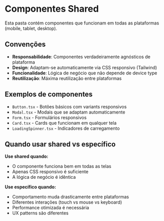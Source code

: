 # Componentes Shared

Esta pasta contém componentes que funcionam em todas as plataformas (mobile, tablet, desktop).

## Convenções

- **Responsabilidade**: Componentes verdadeiramente agnósticos de plataforma
- **Design**: Adaptam-se automaticamente via CSS responsivo (Tailwind)
- **Funcionalidade**: Lógica de negócio que não depende de device type
- **Reutilização**: Máxima reutilização entre plataformas

## Exemplos de componentes

- `Button.tsx` - Botões básicos com variants responsivos
- `Modal.tsx` - Modais que se adaptam automaticamente
- `Form.tsx` - Formulários responsivos
- `Card.tsx` - Cards que funcionam em qualquer tela
- `LoadingSpinner.tsx` - Indicadores de carregamento

## Quando usar shared vs específico

**Use shared quando:**

- O componente funciona bem em todas as telas
- Apenas CSS responsivo é suficiente
- A lógica de negócio é idêntica

**Use específico quando:**

- Comportamento muda drasticamente entre plataformas
- Diferentes interações (touch vs mouse vs keyboard)
- Performance otimizada é necessária
- UX patterns são diferentes
